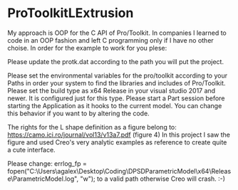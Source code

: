 # ProToolkitLExtrusion

My approach is OOP for the C API of Pro/Toolkit. 
In companies I learned to code in an OOP fashion and left C programming only if I have no other choise. 
In order for the example to work for you plese: 

Please update the protk.dat according to the path you will put the project.

Please set the environmental variables for the pro/toolkit according to your Paths in order your system to find the libraries and includes of 
Pro/Toolkit. 
Please set the build type as x64 Release in your visual studio 2017 and newer. It is configured just for this type. 
Please start a Part session before starting the Application as it hooks to the current model. You can change this behavior if you want to by altering the code. 

The rights for the L shape definition as a figure belong to: 
https://camo.ici.ro/journal/vol13/v13a7.pdf (figure 4) 
In this project I saw the figure and used Creo's very analytic examples as reference to create quite a cute interface.

Please change: 
errlog_fp = fopen("C:\\Users\\agalex\\Desktop\\Coding\\DPSDParametricModel\\x64\\Release\\ParametricModel.log", "w"); 
to a valid path otherwise Creo will crash. :-)
